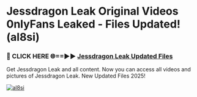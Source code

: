 # Jessdragon Leak Original Videos 0nlyFans Leaked - Files Updated! (al8si)

<h3>🔴 CLICK HERE 🌐==►► <a href="https://tinyurl.com/x26r9saj" rel="nofollow">Jessdragon Leak Updated Files</a></h3>

Get Jessdragon Leak and all content. Now you can access all videos and pictures of Jessdragon Leak. New Updated Files 2025!

[![al8si](https://i.imgur.com/LkgZPqh.gif)](https://tinyurl.com/x26r9saj)
